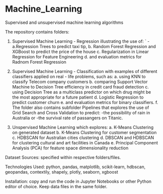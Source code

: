 # Machine_Learning
Supervised and unsupervised machine learning algorithms

The repository contains folders:

  1. Supervised Machine Learning - Regression illustrating the use of:
     ` - a.Regression Trees to predict taxi tip,
     b. Random Forest Regression and XGBoost to predict the price of the house
     c. Regularization in Linear Regression for Feature Engineering
     d. and evaluation metrics for Radnom Forest Regression
     
  3. Supervised Machine Learning - Classification with examples of different classifiers applied on real - life problems, such as:
     a. using KNN to classify Telecom company customers
     b. comparing Support Vector Machine to Decision Tree efficiency in credit card fraud detection
     c. using Decision Tree as a multiclass predictor on which drug might be the most appropriate for a future patient
     d. Logistic Regression to predict customer churn
     e. and evaluation metrics for binary classifiers.
     f. The folder also contains subfolder Pipelines that explores the use of Grid Search and Cross Validation to predict:
     -the possibility of rain in Australia or
     -the survival rate of passangers on Titanic.
     
  3. Unspervised Machine Learning which explores:
     a. K-Means Clustering on generated dataset 
     b. K-Means Clustering for customer segmentation
     c. HDBSCAN for Australian cities clustering
     d. DBSCAN and HDBSCAN for clustering cultural and art facilities in Canada
     e. Principal Component Analysis (PCA) for feature space dimensionality reduction  
     
Dataset Sources: specified within respective folders/files.

Technologies Used: python, pandas, matplotlib, scikit-learn, hdbscan, geopandas, contextily, shapely, plotly, seaborn, xgboost

Installation: copy and run the code in Jupyter Notebooks or other Python editor of choice. Keep data files in the same folder.





